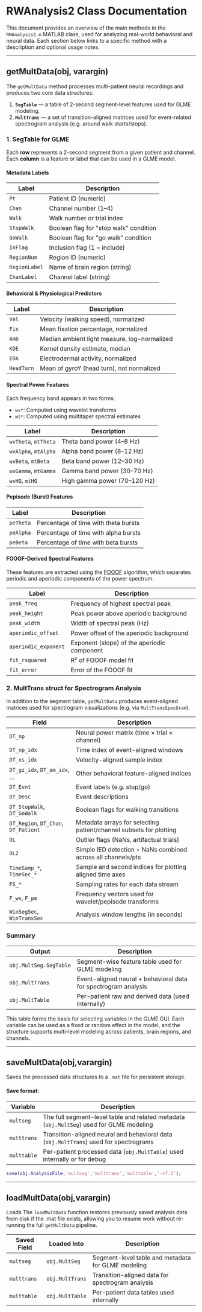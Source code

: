 # RWAnalysis2 Class Documentation

This document provides an overview of the main methods in the `RWAnalysis2.m` MATLAB class, used for analyzing real-world behavioral and neural data. Each section below links to a specific method with a description and optional usage notes.

---

## getMultData(obj, varargin)

The `getMultData` method processes multi-patient neural recordings and produces two core data structures:

1. **`SegTable`** — a table of 2-second segment-level features used for GLME modeling.
2. **`MultTrans`** — a set of transition-aligned matrices used for event-related spectrogram analysis (e.g. around walk starts/stops).

### 1. SegTable for GLME

Each **row** represents a 2-second segment from a given patient and channel. Each **column** is a feature or label that can be used in a GLME model.

#### Metadata Labels

| Label         | Description |
|--------------|-------------|
| `Pt`          | Patient ID (numeric) |
| `Chan`        | Channel number (1–4) |
| `Walk`        | Walk number or trial index |
| `StopWalk`    | Boolean flag for "stop walk" condition |
| `GoWalk`      | Boolean flag for "go walk" condition |
| `InFlag`      | Inclusion flag (1 = include) |
| `RegionNum`   | Region ID (numeric) |
| `RegionLabel` | Name of brain region (string) |
| `ChanLabel`   | Channel label (string) |

#### Behavioral & Physiological Predictors

| Label     | Description |
|-----------|-------------|
| `Vel`     | Velocity (walking speed), normalized |
| `Fix`     | Mean fixation percentage, normalized |
| `Amb`     | Median ambient light measure, log-normalized |
| `KDE`     | Kernel density estimate, median |
| `EDA`     | Electrodermal activity, normalized |
| `HeadTurn`| Mean of gyroY (head turn), not normalized |

#### Spectral Power Features

Each frequency band appears in two forms:
- `wv*`: Computed using wavelet transforms
- `mt*`: Computed using multitaper spectral estimates

| Label       | Description |
|-------------|-------------|
| `wvTheta`, `mtTheta` | Theta band power (4–8 Hz) |
| `wvAlpha`, `mtAlpha` | Alpha band power (8–12 Hz) |
| `wvBeta`,  `mtBeta`  | Beta band power (12–30 Hz) |
| `wvGamma`, `mtGamma` | Gamma band power (30–70 Hz) |
| `wvHG`,    `mtHG`    | High gamma power (70–120 Hz) |

#### Pepisode (Burst) Features

| Label         | Description |
|---------------|-------------|
| `peTheta`     | Percentage of time with theta bursts |
| `peAlpha`     | Percentage of time with alpha bursts |
| `peBeta`      | Percentage of time with beta bursts |

#### FOOOF-Derived Spectral Features

These features are extracted using the [FOOOF](https://fooof-tools.github.io/fooof/) algorithm, which separates periodic and aperiodic components of the power spectrum.

| Label               | Description |
|---------------------|-------------|
| `peak_freq`         | Frequency of highest spectral peak |
| `peak_height`       | Peak power above aperiodic background |
| `peak_width`        | Width of spectral peak (Hz) |
| `aperiodic_offset`  | Power offset of the aperiodic background |
| `aperiodic_exponent`| Exponent (slope) of the aperiodic component |
| `fit_rsquared`      | R² of FOOOF model fit |
| `fit_error`         | Error of the FOOOF fit |

### 2. MultTrans struct for Spectrogram Analysis

In addition to the segment table, `getMultData` produces event-aligned matrices used for spectrogram visualizations (e.g. via `MultTransSpecGram`).

| Field           | Description |
|------------------|-------------|
| `DT_np`          | Neural power matrix (time × trial × channel) |
| `DT_np_idx`      | Time index of event-aligned windows |
| `DT_xs_idx`      | Velocity-aligned sample index |
| `DT_gz_idx`, `DT_am_idx`, ... | Other behavioral feature-aligned indices |
| `DT_Evnt`        | Event labels (e.g. stop/go) |
| `DT_Desc`        | Event descriptions |
| `DT_StopWalk`, `DT_GoWalk` | Boolean flags for walking transitions |
| `DT_Region`, `DT_Chan`, `DT_Patient` | Metadata arrays for selecting patient/channel subsets for plotting |
| `OL`             | Outlier flags (NaNs, artifactual trials) |
| `OL2`            | Simple IED detection + NaNs combined across all channels/pts |
| `TimeSamp_*`, `TimeSec_*` | Sample and second indices for plotting aligned time axes |
| `FS_*`           | Sampling rates for each data stream |
| `F_wv`, `F_pe`   | Frequency vectors used for wavelet/pepisode transforms |
| `WinSegSec`, `WinTransSec` | Analysis window lengths (in seconds) |

### Summary

| Output         | Description |
|----------------|-------------|
| `obj.MultSeg.SegTable` | Segment-wise feature table used for GLME modeling |
| `obj.MultTrans`        | Event-aligned neural + behavioral data for spectrogram analysis |
| `obj.MultTable`        | Per-patient raw and derived data (used internally) |

This table forms the basis for selecting variables in the GLME GUI. Each variable can be used as a fixed or random effect in the model, and the structure supports multi-level modeling across patients, brain regions, and channels.


---
## saveMultData(obj,varargin)
Saves the processed data structures to a `.mat` file for persistent storage.

#### Save format:

| Variable       | Description |
|----------------|-------------|
| `multseg`      | The full segment-level table and related metadata (`obj.MultSeg`) used for GLME modeling |
| `multtrans`    | Transition-aligned neural and behavioral data (`obj.MultTrans`) used for spectrograms |
| `multtable`    | Per-patient processed data (`obj.MultTable`) used internally or for debug |

```matlab
save(obj.AnalysisFile,'multseg','multtrans','multtable','-v7.3');
```

---
## loadMultData(obj,varargin)

Loads The `loadMultData` function restores previously saved analysis data from disk if the .mat file exists, allowing you to resume work without re-running the full `getMultData` pipeline.

| Saved Field   | Loaded Into        | Description |
|---------------|--------------------|-------------|
| `multseg`     | `obj.MultSeg`      | Segment-level table and metadata for GLME modeling |
| `multtrans`   | `obj.MultTrans`    | Transition-aligned data for spectrogram analysis |
| `multtable`   | `obj.MultTable`    | Per-patient data tables used internally |

